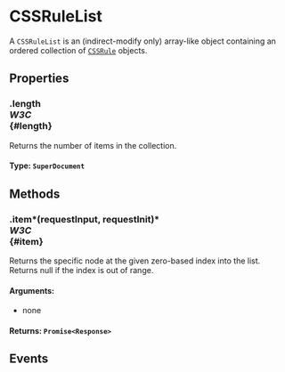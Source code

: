 # CSSRuleList

<div class='overview'>A <code>CSSRuleList</code> is an (indirect-modify only) array-like object containing an ordered collection of <code><a href="/en/DOM/cssRule" title="en/DOM/cssRule">CSSRule</a></code> objects.</div>

## Properties

### .length <div class="specs"><i>W3C</i></div> {#length}

Returns the number of items in the collection.

#### **Type**: `SuperDocument`

## Methods

### .item*(requestInput, requestInit)* <div class="specs"><i>W3C</i></div> {#item}

Returns the specific node at the given zero-based index into the list. Returns null if the index is out of range.

#### **Arguments**:


 - none

#### **Returns**: `Promise<Response>`

## Events
